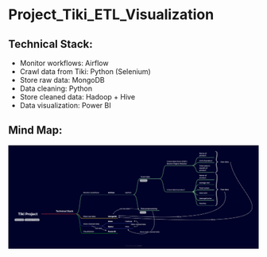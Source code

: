 # Project_Tiki_ETL_Visualization
## Technical Stack:
+ Monitor workflows: Airflow
+ Crawl data from Tiki: Python (Selenium)
+ Store raw data: MongoDB
+ Data cleaning: Python
+ Store cleaned data: Hadoop + Hive
+ Data visualization: Power BI
## Mind Map:
<p align = 'center'><img src="Mindmap/Tiki Project.png" alt="Italian Trulli"></p>
